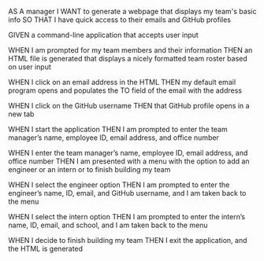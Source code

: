 AS A manager
I WANT to generate a webpage that displays my team's basic info SO THAT I have quick access to their emails and GitHub profiles

GIVEN a command-line application that accepts user input

WHEN I am prompted for my team members and their information THEN an HTML file is generated that displays a nicely formatted team roster based on user input

WHEN I click on an email address in the HTML THEN my default email program opens and populates the TO field of the email with the address

WHEN I click on the GitHub username THEN that GitHub profile opens in a new tab

WHEN I start the application THEN I am prompted to enter the team manager’s name, employee ID, email address, and office number

WHEN I enter the team manager’s name, employee ID, email address, and office number THEN I am presented with a menu with the option to add an engineer or an intern or to finish building my team

WHEN I select the engineer option THEN I am prompted to enter the engineer’s name, ID, email, and GitHub username, and I am taken back to the menu

WHEN I select the intern option THEN I am prompted to enter the intern’s name, ID, email, and school, and I am taken back to the menu

WHEN I decide to finish building my team THEN I exit the application, and the HTML is generated 